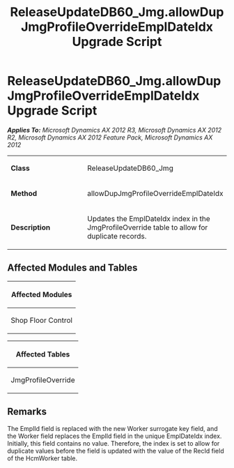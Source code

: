 ﻿---
title: ReleaseUpdateDB60_Jmg.allowDupJmgProfileOverrideEmplDateIdx Upgrade Script
TOCTitle: ReleaseUpdateDB60_Jmg.allowDupJmgProfileOverrideEmplDateIdx Upgrade Script
ms:assetid: 5f4b4118-113f-6df1-c95c-84486203522a
ms:mtpsurl: https://msdn.microsoft.com/en-us/library/JJ719047(v=AX.60)
ms:contentKeyID: 49708587
ms.date: 05/18/2015
mtps_version: v=AX.60
---

# ReleaseUpdateDB60\_Jmg.allowDupJmgProfileOverrideEmplDateIdx Upgrade Script 


_**Applies To:** Microsoft Dynamics AX 2012 R3, Microsoft Dynamics AX 2012 R2, Microsoft Dynamics AX 2012 Feature Pack, Microsoft Dynamics AX 2012_

<table>
<colgroup>
<col style="width: 50%" />
<col style="width: 50%" />
</colgroup>
<tbody>
<tr class="odd">
<td><p><strong>Class</strong></p></td>
<td><p>ReleaseUpdateDB60_Jmg</p></td>
</tr>
<tr class="even">
<td><p><strong>Method</strong></p></td>
<td><p>allowDupJmgProfileOverrideEmplDateIdx</p></td>
</tr>
<tr class="odd">
<td><p><strong>Description</strong></p></td>
<td><p>Updates the EmplDateIdx index in the JmgProfileOverride table to allow for duplicate records.</p></td>
</tr>
</tbody>
</table>


## Affected Modules and Tables

<table>
<colgroup>
<col style="width: 100%" />
</colgroup>
<thead>
<tr class="header">
<th><p>Affected Modules</p></th>
</tr>
</thead>
<tbody>
<tr class="odd">
<td><p>Shop Floor Control</p></td>
</tr>
</tbody>
</table>


<table>
<colgroup>
<col style="width: 100%" />
</colgroup>
<thead>
<tr class="header">
<th><p>Affected Tables</p></th>
</tr>
</thead>
<tbody>
<tr class="odd">
<td><p>JmgProfileOverride</p></td>
</tr>
</tbody>
</table>


## Remarks

The EmplId field is replaced with the new Worker surrogate key field, and the Worker field replaces the EmplId field in the unique EmplDateIdx index. Initially, this field contains no value. Therefore, the index is set to allow for duplicate values before the field is updated with the value of the RecId field of the HcmWorker table.

  


